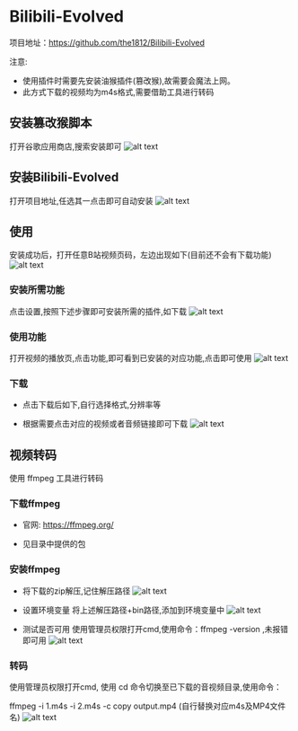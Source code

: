 # Bilibili-Evolved
项目地址：https://github.com/the1812/Bilibili-Evolved

注意: 

- 使用插件时需要先安装油猴插件(篡改猴),故需要会魔法上网。
- 此方式下载的视频均为m4s格式,需要借助工具进行转码

## 安装篡改猴脚本
打开谷歌应用商店,搜索安装即可
![alt text](pic/1709649747464.png)

## 安装Bilibili-Evolved
打开项目地址,任选其一点击即可自动安装
![alt text](pic/1709649871823.png)

## 使用
安装成功后，打开任意B站视频页码，左边出现如下(目前还不会有下载功能)
![alt text](pic/1709649990941.png)

### 安装所需功能
点击设置,按照下述步骤即可安装所需的插件,如下载
![alt text](pic/1709650278934.png)

### 使用功能
打开视频的播放页,点击功能,即可看到已安装的对应功能,点击即可使用
![alt text](pic/1709650413745.png)

### 下载
- 点击下载后如下,自行选择格式,分辨率等

- 根据需要点击对应的视频或者音频链接即可下载
![alt text](pic/1709650687446.png)

## 视频转码
使用 ffmpeg 工具进行转码

### 下载ffmpeg
- 官网: https://ffmpeg.org/

- 见目录中提供的包

### 安装ffmpeg
* 将下载的zip解压,记住解压路径
![alt text](pic/1709651106981.png)

* 设置环境变量
将上述解压路径+bin路径,添加到环境变量中
![alt text](pic/image.png)

* 测试是否可用
使用管理员权限打开cmd,使用命令：ffmpeg -version ,未报错即可用
![alt text](pic/image-1.png)

### 转码
使用管理员权限打开cmd, 使用 cd 命令切换至已下载的音视频目录,使用命令：

ffmpeg -i 1.m4s -i 2.m4s -c copy output.mp4 (自行替换对应m4s及MP4文件名)
![alt text](pic/image-2.png)
